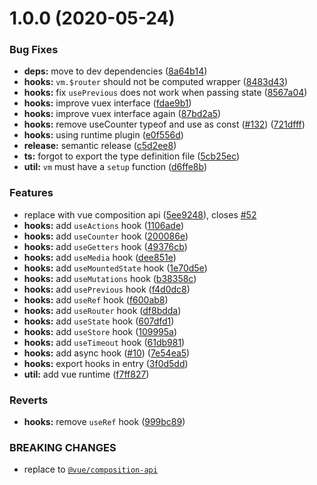 # 1.0.0 (2020-05-24)


### Bug Fixes

* **deps:** move to dev dependencies ([8a64b14](https://github.com/lianghx-319/vue-hooks/commit/8a64b14))
* **hooks:** `vm.$router` should not be computed wrapper ([8483d43](https://github.com/lianghx-319/vue-hooks/commit/8483d43))
* **hooks:** fix `usePrevious` does not work when passing state ([8567a04](https://github.com/lianghx-319/vue-hooks/commit/8567a04))
* **hooks:** improve vuex interface ([fdae9b1](https://github.com/lianghx-319/vue-hooks/commit/fdae9b1))
* **hooks:** improve vuex interface again ([87bd2a5](https://github.com/lianghx-319/vue-hooks/commit/87bd2a5))
* **hooks:** remove useCounter typeof and use as const ([#132](https://github.com/lianghx-319/vue-hooks/issues/132)) ([721dfff](https://github.com/lianghx-319/vue-hooks/commit/721dfff))
* **hooks:** using runtime plugin ([e0f556d](https://github.com/lianghx-319/vue-hooks/commit/e0f556d))
* **release:** semantic release ([c5d2ee8](https://github.com/lianghx-319/vue-hooks/commit/c5d2ee8))
* **ts:** forgot to export the type definition file ([5cb25ec](https://github.com/lianghx-319/vue-hooks/commit/5cb25ec))
* **util:** `vm` must have a `setup` function ([d6ffe8b](https://github.com/lianghx-319/vue-hooks/commit/d6ffe8b))


### Features

* replace with vue composition api ([5ee9248](https://github.com/lianghx-319/vue-hooks/commit/5ee9248)), closes [#52](https://github.com/lianghx-319/vue-hooks/issues/52)
* **hooks:** add `useActions` hook ([1106ade](https://github.com/lianghx-319/vue-hooks/commit/1106ade))
* **hooks:** add `useCounter` hook ([200086e](https://github.com/lianghx-319/vue-hooks/commit/200086e))
* **hooks:** add `useGetters` hook ([49376cb](https://github.com/lianghx-319/vue-hooks/commit/49376cb))
* **hooks:** add `useMedia` hook ([dee851e](https://github.com/lianghx-319/vue-hooks/commit/dee851e))
* **hooks:** add `useMountedState` hook ([1e70d5e](https://github.com/lianghx-319/vue-hooks/commit/1e70d5e))
* **hooks:** add `useMutations` hook ([b38358c](https://github.com/lianghx-319/vue-hooks/commit/b38358c))
* **hooks:** add `usePrevious` hook ([f4d0dc8](https://github.com/lianghx-319/vue-hooks/commit/f4d0dc8))
* **hooks:** add `useRef` hook ([f600ab8](https://github.com/lianghx-319/vue-hooks/commit/f600ab8))
* **hooks:** add `useRouter` hook ([df8bdda](https://github.com/lianghx-319/vue-hooks/commit/df8bdda))
* **hooks:** add `useState` hook ([607dfd1](https://github.com/lianghx-319/vue-hooks/commit/607dfd1))
* **hooks:** add `useStore` hook ([109995a](https://github.com/lianghx-319/vue-hooks/commit/109995a))
* **hooks:** add `useTimeout` hook ([61db981](https://github.com/lianghx-319/vue-hooks/commit/61db981))
* **hooks:** add async hook ([#10](https://github.com/lianghx-319/vue-hooks/issues/10)) ([7e54ea5](https://github.com/lianghx-319/vue-hooks/commit/7e54ea5))
* **hooks:** export hooks in entry ([3f0d5dd](https://github.com/lianghx-319/vue-hooks/commit/3f0d5dd))
* **util:** add vue runtime ([f7ff827](https://github.com/lianghx-319/vue-hooks/commit/f7ff827))


### Reverts

* **hooks:** remove `useRef` hook ([999bc89](https://github.com/lianghx-319/vue-hooks/commit/999bc89))


### BREAKING CHANGES

* replace to [`@vue/composition-api`](https://github.com/vuejs/composition-api)
